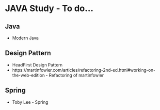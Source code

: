 <h1>JAVA Study - To do...</h1>

<h2>Java</h2>
<ul>
    <li>Modern Java</li>

</ul>
<h2>Design Pattern</h2>
<ul>
    <li>HeadFirst Design Pattern</li>
    <li>https://martinfowler.com/articles/refactoring-2nd-ed.html#working-on-the-web-edition
         - Refactoring of martinfowler</li>
</ul>
<h2>Spring</h2>
<ul>
    <li>Toby Lee - Spring</li>
</ul>

